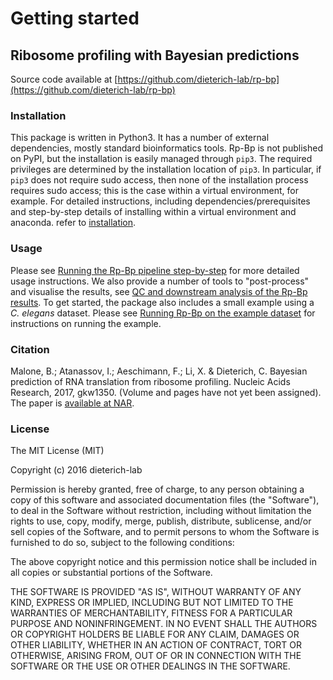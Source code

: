 # Getting started

## Ribosome profiling with Bayesian predictions

Source code available at [https://github.com/dieterich-lab/rp-bp](https://github.com/dieterich-lab/rp-bp)

### Installation

This package is written in Python3. It has a number of external dependencies, mostly standard bioinformatics tools. Rp-Bp is not published on PyPI, but the installation is easily managed through `pip3`. The required privileges are determined by the installation location of `pip3`. In particular, if `pip3` does not require sudo access, then none of the installation process requires sudo access; this is the case within a virtual environment, for example. For detailed instructions, including dependencies/prerequisites and step-by-step details of installing within a virtual environment and anaconda. refer to [installation](installation.html).

### Usage

Please see [Running the Rp-Bp pipeline step-by-step](usage-instructions.html) for more detailed usage instructions. We also provide a number of tools to "post-process" and visualise the results, see [QC and downstream analysis of the Rp-Bp results](analysis-scripts.html). To get started, the package also includes a small example using a *C. elegans* dataset. Please see [Running Rp-Bp on the example dataset](running-example.html) for instructions on running the example.

### Citation

Malone, B.; Atanassov, I.; Aeschimann, F.; Li, X. & Dieterich, C. Bayesian prediction of RNA translation from ribosome profiling. Nucleic Acids Research, 2017, gkw1350. (Volume and pages have not yet been assigned). The paper is [available at NAR](https://academic.oup.com/nar/article-lookup/doi/10.1093/nar/gkw1350).

### License

The MIT License (MIT)

Copyright (c) 2016 dieterich-lab

Permission is hereby granted, free of charge, to any person obtaining a copy
of this software and associated documentation files (the "Software"), to deal
in the Software without restriction, including without limitation the rights
to use, copy, modify, merge, publish, distribute, sublicense, and/or sell
copies of the Software, and to permit persons to whom the Software is
furnished to do so, subject to the following conditions:

The above copyright notice and this permission notice shall be included in all
copies or substantial portions of the Software.

THE SOFTWARE IS PROVIDED "AS IS", WITHOUT WARRANTY OF ANY KIND, EXPRESS OR
IMPLIED, INCLUDING BUT NOT LIMITED TO THE WARRANTIES OF MERCHANTABILITY,
FITNESS FOR A PARTICULAR PURPOSE AND NONINFRINGEMENT. IN NO EVENT SHALL THE
AUTHORS OR COPYRIGHT HOLDERS BE LIABLE FOR ANY CLAIM, DAMAGES OR OTHER
LIABILITY, WHETHER IN AN ACTION OF CONTRACT, TORT OR OTHERWISE, ARISING FROM,
OUT OF OR IN CONNECTION WITH THE SOFTWARE OR THE USE OR OTHER DEALINGS IN THE
SOFTWARE.
